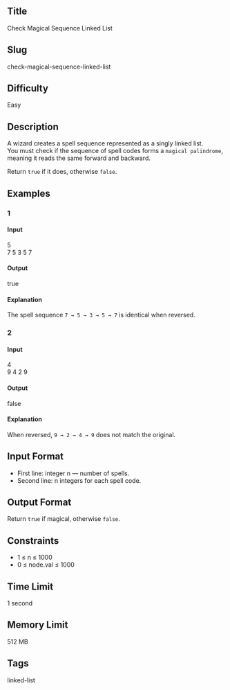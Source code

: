 ## Title  
Check Magical Sequence Linked List  

## Slug  
check-magical-sequence-linked-list  

## Difficulty  
Easy  

## Description  

A wizard creates a spell sequence represented as a singly linked list.  
You must check if the sequence of spell codes forms a `magical palindrome`, meaning it reads the same forward and backward.  

Return `true` if it does, otherwise `false`.  

## Examples  

### 1  

#### Input  
5  
7 5 3 5 7  

#### Output  
true  

#### Explanation  
The spell sequence `7 → 5 → 3 → 5 → 7` is identical when reversed.  

### 2  

#### Input  
4  
9 4 2 9  

#### Output  
false  

#### Explanation  
When reversed, `9 → 2 → 4 → 9` does not match the original.  

## Input Format  
- First line: integer n — number of spells.  
- Second line: n integers for each spell code.  

## Output Format  
Return `true` if magical, otherwise `false`.  

## Constraints  
- 1 ≤ n ≤ 1000  
- 0 ≤ node.val ≤ 1000  

## Time Limit  
1 second  

## Memory Limit  
512 MB  

## Tags  
linked-list

